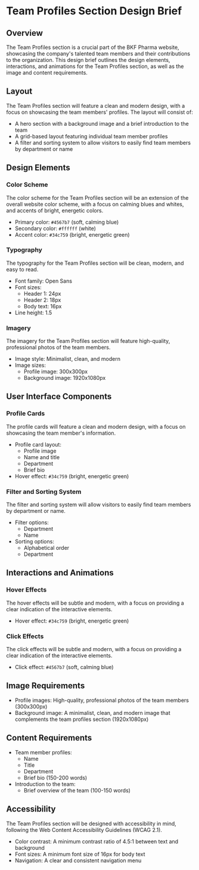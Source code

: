 **Team Profiles Section Design Brief**
=====================================

**Overview**
------------

The Team Profiles section is a crucial part of the BKF Pharma website, showcasing the company's talented team members and their contributions to the organization. This design brief outlines the design elements, interactions, and animations for the Team Profiles section, as well as the image and content requirements.

**Layout**
---------

The Team Profiles section will feature a clean and modern design, with a focus on showcasing the team members' profiles. The layout will consist of:

* A hero section with a background image and a brief introduction to the team
* A grid-based layout featuring individual team member profiles
* A filter and sorting system to allow visitors to easily find team members by department or name

**Design Elements**
-----------------

### Color Scheme

The color scheme for the Team Profiles section will be an extension of the overall website color scheme, with a focus on calming blues and whites, and accents of bright, energetic colors.

* Primary color: `#4567b7` (soft, calming blue)
* Secondary color: `#ffffff` (white)
* Accent color: `#34c759` (bright, energetic green)

### Typography

The typography for the Team Profiles section will be clean, modern, and easy to read.

* Font family: Open Sans
* Font sizes:
	+ Header 1: 24px
	+ Header 2: 18px
	+ Body text: 16px
* Line height: 1.5

### Imagery

The imagery for the Team Profiles section will feature high-quality, professional photos of the team members.

* Image style: Minimalist, clean, and modern
* Image sizes:
	+ Profile image: 300x300px
	+ Background image: 1920x1080px

**User Interface Components**
-----------------------------

### Profile Cards

The profile cards will feature a clean and modern design, with a focus on showcasing the team member's information.

* Profile card layout:
	+ Profile image
	+ Name and title
	+ Department
	+ Brief bio
* Hover effect: `#34c759` (bright, energetic green)

### Filter and Sorting System

The filter and sorting system will allow visitors to easily find team members by department or name.

* Filter options:
	+ Department
	+ Name
* Sorting options:
	+ Alphabetical order
	+ Department

**Interactions and Animations**
-----------------------------

### Hover Effects

The hover effects will be subtle and modern, with a focus on providing a clear indication of the interactive elements.

* Hover effect: `#34c759` (bright, energetic green)

### Click Effects

The click effects will be subtle and modern, with a focus on providing a clear indication of the interactive elements.

* Click effect: `#4567b7` (soft, calming blue)

**Image Requirements**
---------------------

* Profile images: High-quality, professional photos of the team members (300x300px)
* Background image: A minimalist, clean, and modern image that complements the team profiles section (1920x1080px)

**Content Requirements**
----------------------

* Team member profiles:
	+ Name
	+ Title
	+ Department
	+ Brief bio (150-200 words)
* Introduction to the team:
	+ Brief overview of the team (100-150 words)

**Accessibility**
--------------

The Team Profiles section will be designed with accessibility in mind, following the Web Content Accessibility Guidelines (WCAG 2.1).

* Color contrast: A minimum contrast ratio of 4.5:1 between text and background
* Font sizes: A minimum font size of 16px for body text
* Navigation: A clear and consistent navigation menu